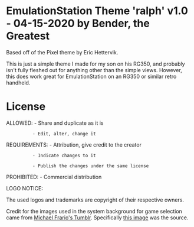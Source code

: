 # EmulationStation Theme 'ralph' v1.0 - 04-15-2020 by Bender, the Greatest

Based off of the Pixel theme by Eric Hettervik.

This is just a simple theme I made for my son on his RG350, and probably isn't fully fleshed out for anything other than the simple views. However, this does work great for EmulationStation on an RG350 or similar retro handheld.

License
=======

ALLOWED:      - Share and duplicate as it is

              - Edit, alter, change it

REQUIREMENTS: - Attribution, give credit to the creator

              - Indicate changes to it

              - Publish the changes under the same license

PROHIBITED:   - Commercial distribution

LOGO NOTICE:


The used logos and trademarks are copyright of their respective owners.

Credit for the images used in the system background for game selection came from [Michael Frario's Tumblr](https://michafrar.com/). Specifically [this image](https://66.media.tumblr.com/616eebd0dd9e879afd4a9b66f2ed82ac/tumblr_mhppeo88Nf1rnmjleo1_500.gif) was the source. 